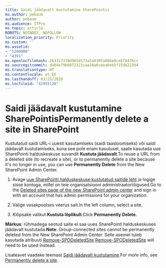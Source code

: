 ```yaml
---
title: Saidi jäädavalt kustutamine SharePointis
ms.author: pebaum
author: pebaum
ms.audience: ITPro
ms.topic: article
ROBOTS: NOINDEX, NOFOLLOW
localization_priority: Priority
ms.custom: ''
ms.assetid:
- "5200006"
- "4391"
ms.openlocfilehash: 263317339d965d173a5a038fa006e0ce6f8476cc
ms.sourcegitcommit: da04e79b6072321caa16a6ceea6eb5f15de22394
ms.translationtype: HT
ms.contentlocale: et-EE
ms.lasthandoff: 03/25/2020
ms.locfileid: "42955128"
---
```

# <a name="permanently-delete-a-site-in-sharepoint"></a><span data-ttu-id="39804-102">Saidi jäädavalt kustutamine SharePointis</span><span class="sxs-lookup"><span data-stu-id="39804-102">Permanently delete a site in SharePoint</span></span>

<span data-ttu-id="39804-103">Kustutatud saidi URL-i uuesti kasutamiseks (saidi taasloomiseks) või saidi jäädavalt kustutamiseks, kuna see pole enam kasutusel, saate kasutada uue SharePointi halduskeskuse suvandit **Kustuta jäädavalt**.</span><span class="sxs-lookup"><span data-stu-id="39804-103">To reuse a URL from a deleted site (to recreate a site), or to permanently delete a site because it's no longer in use, you can use **Permanently Delete** from the New SharePoint Admin Center.</span></span> 

1. <span data-ttu-id="39804-104">Avage [uue SharePointi halduskeskuse kustutatud saitide leht](https://admin.microsoft.com/sharepoint?page=recycleBin&modern=true) ja logige sisse kontoga, millel on teie organisatsiooni administraatoriõigused.</span><span class="sxs-lookup"><span data-stu-id="39804-104">Go to the [Deleted sites page of the new SharePoint admin center](https://admin.microsoft.com/sharepoint?page=recycleBin&modern=true) and sign in with an account that has admin permissions for your organization.</span></span> 

2. <span data-ttu-id="39804-105">Valige vasakpoolses veerus sait.</span><span class="sxs-lookup"><span data-stu-id="39804-105">In the left column, select a site.</span></span> 

3. <span data-ttu-id="39804-106">Klõpsake valikut **Kustuta lõplikult**.</span><span class="sxs-lookup"><span data-stu-id="39804-106">Click **Permanently Delete**.</span></span> 

<span data-ttu-id="39804-107">**Märkus**: rühmadega seotud saite ei saa uues SharePointi halduskeskuses jäädavalt kustutada.</span><span class="sxs-lookup"><span data-stu-id="39804-107">**Note**: Group-connected sites cannot be permanently deleted from the New SharePoint Admin Center.</span></span> <span data-ttu-id="39804-108">Selle asemel tuleb kasutada atribuuti [Remove-SPODeletedSite](https://docs.microsoft.com/powershell/module/sharepoint-online/remove-spodeletedsite).</span><span class="sxs-lookup"><span data-stu-id="39804-108">[Remove-SPODeletedSite](https://docs.microsoft.com/powershell/module/sharepoint-online/remove-spodeletedsite) will need to be used instead.</span></span>  

<span data-ttu-id="39804-109">Lisateavet vaadake teemast [Saidi jäädavalt kustutamine](https://docs.microsoft.com/sharepoint/delete-site-collection#permanently-delete-a-site).</span><span class="sxs-lookup"><span data-stu-id="39804-109">For more info, see [Permanently delete a site](https://docs.microsoft.com/sharepoint/delete-site-collection#permanently-delete-a-site).</span></span> 
